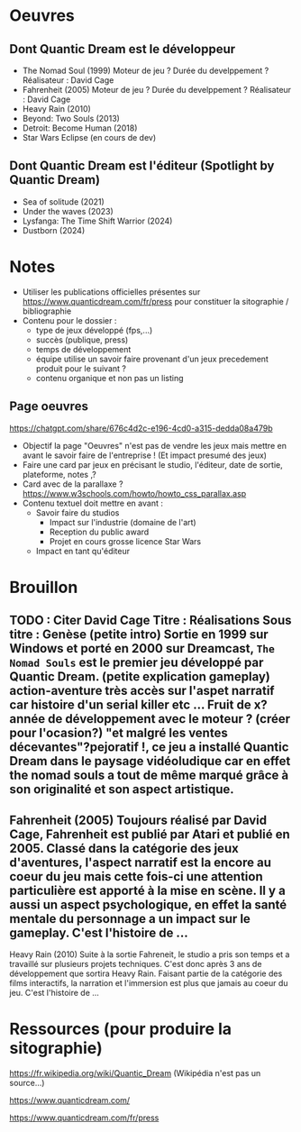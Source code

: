 # Oeuvres

## Dont Quantic Dream est le développeur

- The Nomad Soul (1999)
    Moteur de jeu ?
    Durée du develppement ?
    Réalisateur : David Cage
- Fahrenheit (2005)
    Moteur de jeu ?
    Durée du develppement ?
    Réalisateur : David Cage
- Heavy Rain (2010)
- Beyond: Two Souls (2013)
- Detroit: Become Human (2018)
- Star Wars Eclipse (en cours de dev)

## Dont Quantic Dream est l'éditeur (Spotlight by Quantic Dream)

- Sea of solitude (2021)
- Under the waves (2023)
- Lysfanga: The Time Shift Warrior (2024)
- Dustborn (2024)

# Notes

- Utiliser les publications officielles présentes sur https://www.quanticdream.com/fr/press pour constituer la sitographie / bibliographie
- Contenu pour le dossier :
  - type de jeux développé (fps,...)
  - succès (publique, press)
  - temps de développement
  - équipe utilise un savoir faire provenant d'un jeux precedement produit pour le suivant ?
  - contenu organique et non pas un listing

## Page oeuvres

https://chatgpt.com/share/676c4d2c-e196-4cd0-a315-dedda08a479b

- Objectif la page "Oeuvres" n'est pas de vendre les jeux mais mettre en avant le savoir faire de l'entreprise ! (Et impact presumé des jeux)
- Faire une card par jeux en précisant le studio, l'éditeur, date de sortie, plateforme, notes ,?
- Card avec de la parallaxe ? https://www.w3schools.com/howto/howto_css_parallax.asp
- Contenu textuel doit mettre en avant :
  - Savoir faire du studios
    - Impact sur l'industrie (domaine de l'art)
    - Reception du public award
    - Projet en cours grosse licence Star Wars
  - Impact en tant qu'éditeur
# Brouillon
TODO : Citer David Cage
Titre : Réalisations
Sous titre : Genèse
(petite intro) Sortie en 1999 sur Windows et porté en 2000 sur Dreamcast, `The Nomad Souls` est le premier jeu développé par Quantic Dream.
(petite explication gameplay) action-aventure très accès sur l'aspet narratif car histoire d'un serial killer etc ...
Fruit de x? année de développement avec le moteur ? (créer pour l'ocasion?) "et malgré les ventes décevantes"?pejoratif !, ce jeu a installé Quantic Dream dans le paysage vidéoludique car en effet the nomad souls a tout de même marqué grâce à son originalité et son aspect artistique.
---
Fahrenheit (2005)
Toujours réalisé par David Cage, Fahrenheit est publié par Atari et publié en 2005. Classé dans la catégorie des jeux d'aventures,
l'aspect narratif est la encore au coeur du jeu mais cette fois-ci une attention particulière est apporté à la mise en scène.
Il y a aussi un aspect psychologique, en effet la santé mentale du personnage a un impact sur le gameplay. C'est l'histoire de ...
---
Heavy Rain (2010)
Suite à la sortie Fahreneit, le studio a pris son temps et a travaillé sur plusieurs projets techniques. C'est donc après 3 ans de développement que sortira Heavy Rain.
Faisant partie de la catégorie des films interactifs, la narration et l'immersion est plus que jamais au coeur du jeu.
C'est l'histoire de ...

# Ressources (pour produire la sitographie)

https://fr.wikipedia.org/wiki/Quantic_Dream (Wikipédia n'est pas un source...)

https://www.quanticdream.com/

https://www.quanticdream.com/fr/press
